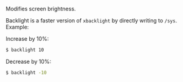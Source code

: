 Modifies screen brightness.

Backlight is a faster version of `xbacklight` by directly writing to `/sys`.  Example:

Increase by 10%:

``` bash
$ backlight 10
```

Decrease by 10%:

``` bash
$ backlight -10
```
